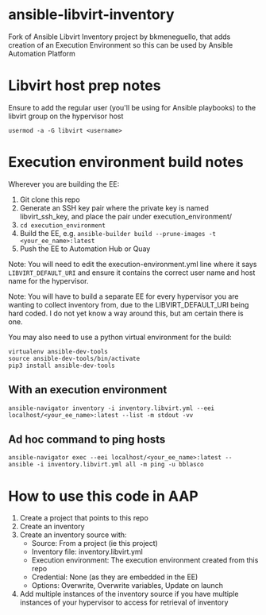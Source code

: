 # ansible-libvirt-inventory

Fork of Ansible Libvirt Inventory project by bkmeneguello, that adds creation of an Execution Environment so this can be used
by Ansible Automation Platform

# Libvirt host prep notes

Ensure to add the regular user (you'll be using for Ansible playbooks) to the libvirt group on the hypervisor host
```
usermod -a -G libvirt <username>
```

# Execution environment build notes

Wherever you are building the EE:
1. Git clone this repo
2. Generate an SSH key pair where the private key is named libvirt_ssh_key, and place the pair under execution_environment/
3. `cd execution_environment`
4. Build the EE, e.g. `ansible-builder build --prune-images -t <your_ee_name>:latest`
5. Push the EE to Automation Hub or Quay

Note: You will need to edit the execution-environment.yml line where it says `LIBVIRT_DEFAULT_URI` and ensure it contains the correct user name and host name for the hypervisor.

Note: You will have to build a separate EE for every hypervisor you are wanting to collect inventory from, due to the LIBVIRT_DEFAULT_URI being hard coded. I do not yet know a way around this, but am certain there is one.

You may also need to use a python virtual environment for the build:
```
virtualenv ansible-dev-tools
source ansible-dev-tools/bin/activate
pip3 install ansible-dev-tools
```

## With an execution environment

```
ansible-navigator inventory -i inventory.libvirt.yml --eei localhost/<your_ee_name>:latest --list -m stdout -vv

```

## Ad hoc command to ping hosts
```
ansible-navigator exec --eei localhost/<your_ee_name>:latest -- ansible -i inventory.libvirt.yml all -m ping -u bblasco
```

# How to use this code in AAP

1. Create a project that points to this repo
2. Create an inventory
3. Create an inventory source with:
    - Source: From a project (ie this project)
    - Inventory file: inventory.libvirt.yml
    - Execution environment: The execution environment created from this repo
    - Credential: None (as they are embedded in the EE)
    - Options: Overwrite, Overwrite variables, Update on launch
4. Add multiple instances of the inventory source if you have multiple instances of your hypervisor to access for retrieval of inventory
